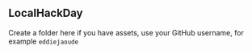 ## LocalHackDay

Create a folder here if you have assets, use your GitHub username, for example `eddiejaoude`

